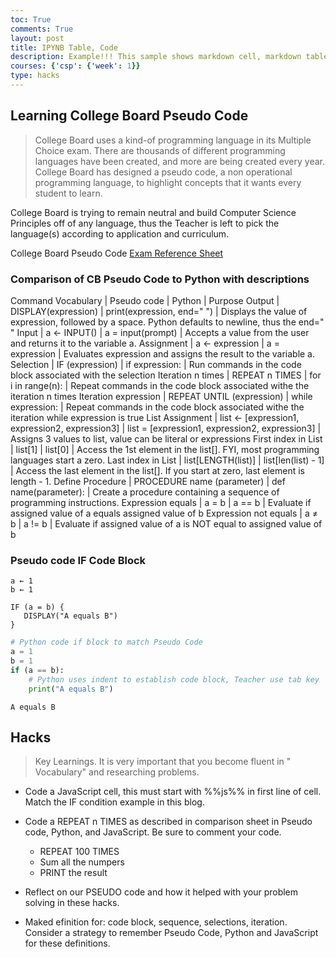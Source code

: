 ```yaml
---
toc: True
comments: True
layout: post
title: IPYNB Table, Code
description: Example!!! This sample shows markdown cell, markdown table, markdown code fencing, and code cells.
courses: {'csp': {'week': 1}}
type: hacks
---
```


## Learning College Board Pseudo Code
> College Board uses a kind-of programming language in its Multiple Choice exam. There are thousands of different programming languages have been created, and more are being created every year.  College Board has designed a pseudo code, a non operational programming language, to highlight concepts that it wants every student to learn.

College Board is trying to remain neutral and build Computer Science Principles off of any language, thus the Teacher is left to pick the language(s) according to application and curriculum. 

College Board Pseudo Code [Exam Reference Sheet](https://apcentral.collegeboard.org/media/pdf/ap-computer-science-principles-exam-reference-sheet.pdf)


### Comparison of CB Pseudo Code to Python with descriptions

Command Vocabulary | Pseudo code         | Python                 | Purpose
Output       | DISPLAY(expression) | print(expression, end=" ") | Displays the value of expression, followed by a space. Python defaults to newline, thus the end=" "
Input        | a ← INPUT()         | a = input(prompt)      | Accepts a value from the user and returns it to the variable a.
Assignment   |	a ← expression	   | a = expression         | Evaluates expression and assigns the result to the variable a.
Selection    | IF (expression)     | if expression:         | Run commands in the code block associated with the selection
Iteration n times     |	REPEAT n TIMES      | for i in range(n): | Repeat commands in the code block associated withe the iteration n times
Iteration expression  | REPEAT UNTIL (expression) |	while expression: |  Repeat commands in the code block associated withe the iteration while expression is true
List Assignment | list ← [expression1, expression2, expression3] | list = [expression1, expression2, expression3] | Assigns 3 values to list, value can be literal or expressions
First index in List     |	list[1] | list[0] | Access the 1st element in the list[].  FYI, most programming languages start a zero.
Last index in List    | list[LENGTH(list)] | list[len(list) - 1] | Access the last element in the list[].  If you start at zero, last element is length - 1.
Define Procedure      | PROCEDURE name (parameter) | def name(parameter): |  Create a procedure containing a sequence of programming instructions.
Expression equals     |	a = b	| a == b  | Evaluate if assigned value of a equals assigned value of b
Expression not equals |	a ≠ b	| a != b  | Evaluate if assigned value of a is NOT equal to assigned value of b

### Pseudo code IF Code Block
```
a ← 1
b ← 1

IF (a = b) {
   DISPLAY("A equals B")
}
```


```python
# Python code if block to match Pseudo Code
a = 1
b = 1
if (a == b):
    # Python uses indent to establish code block, Teacher use tab key
    print("A equals B")
```

    A equals B


## Hacks
> Key Learnings.  It is very important that you become fluent in " Vocabulary" and researching problems.

- Code a JavaScript cell, this must start with %%js%% in first line of cell. Match the IF condition example in this blog.

- Code a REPEAT n TIMES as described in comparison sheet in Pseudo code, Python, and JavaScript.  Be sure to comment your code.
    -  REPEAT 100 TIMES
    -  Sum all the numpers
    -  PRINT the result

- Reflect on our PSEUDO code and how it helped with your problem solving in these hacks.  

- Maked efinition for: code block, sequence, selections, iteration.  Consider a strategy to remember Pseudo Code, Python and JavaScript for these definitions.


